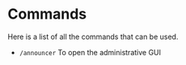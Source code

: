 # Commands
Here is a list of all the commands that can be used.
<br>

* `/announcer`
  To open the administrative GUI

